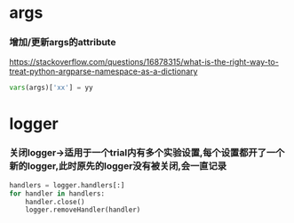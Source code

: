 # args
### 增加/更新args的attribute
https://stackoverflow.com/questions/16878315/what-is-the-right-way-to-treat-python-argparse-namespace-as-a-dictionary
```python
vars(args)['xx'] = yy
```
# logger
### 关闭logger->适用于一个trial内有多个实验设置,每个设置都开了一个新的logger,此时原先的logger没有被关闭,会一直记录
```python
handlers = logger.handlers[:]
for handler in handlers:
    handler.close()
    logger.removeHandler(handler)
```
